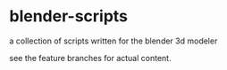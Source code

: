 blender-scripts
===============

a collection of scripts written for the blender 3d modeler

see the feature branches for actual content. 
